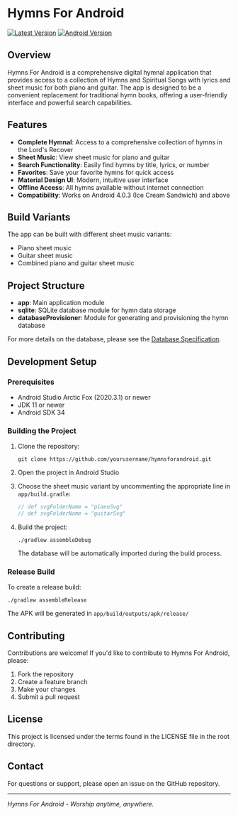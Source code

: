 # Hymns For Android

[![Latest Version](https://img.shields.io/badge/version-v4.19-blue.svg)](https://github.com/lemuelinchrist/hymnsforandroid/releases)
[![Android Version](https://img.shields.io/badge/android-4.0.3%2B-green.svg)](https://developer.android.com/about/versions/android-4.0.3)

## Overview

Hymns For Android is a comprehensive digital hymnal application that provides access to a collection of Hymns and Spiritual Songs with lyrics and sheet music for both piano and guitar. The app is designed to be a convenient replacement for traditional hymn books, offering a user-friendly interface and powerful search capabilities.

## Features

- **Complete Hymnal**: Access to a comprehensive collection of hymns in the Lord's Recover
- **Sheet Music**: View sheet music for piano and guitar
- **Search Functionality**: Easily find hymns by title, lyrics, or number
- **Favorites**: Save your favorite hymns for quick access
- **Material Design UI**: Modern, intuitive user interface
- **Offline Access**: All hymns available without internet connection
- **Compatibility**: Works on Android 4.0.3 (Ice Cream Sandwich) and above

## Build Variants

The app can be built with different sheet music variants:
- Piano sheet music
- Guitar sheet music
- Combined piano and guitar sheet music

## Project Structure

- **app**: Main application module
- **sqlite**: SQLite database module for hymn data storage
- **databaseProvisioner**: Module for generating and provisioning the hymn database

For more details on the database, please see the [Database Specification](database_spec.md).

## Development Setup

### Prerequisites

- Android Studio Arctic Fox (2020.3.1) or newer
- JDK 11 or newer
- Android SDK 34

### Building the Project

1. Clone the repository:
   ```
   git clone https://github.com/yourusername/hymnsforandroid.git
   ```

2. Open the project in Android Studio

3. Choose the sheet music variant by uncommenting the appropriate line in `app/build.gradle`:
   ```groovy
   // def svgFolderName = "pianoSvg"
   // def svgFolderName = "guitarSvg"
   ```

4. Build the project:
   ```
   ./gradlew assembleDebug
   ```

   The database will be automatically imported during the build process.

### Release Build

To create a release build:

```
./gradlew assembleRelease
```

The APK will be generated in `app/build/outputs/apk/release/`

## Contributing

Contributions are welcome! If you'd like to contribute to Hymns For Android, please:

1. Fork the repository
2. Create a feature branch
3. Make your changes
4. Submit a pull request

## License

This project is licensed under the terms found in the LICENSE file in the root directory.

## Contact

For questions or support, please open an issue on the GitHub repository.

---

*Hymns For Android - Worship anytime, anywhere.*
